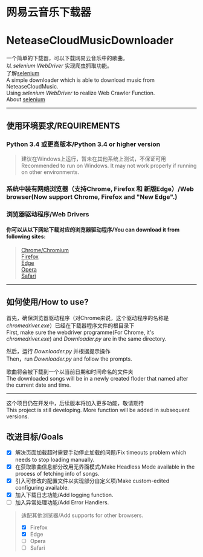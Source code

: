 # 网易云音乐下载器  
# NeteaseCloudMusicDownloader  
一个简单的下载器，可以下载网易云音乐中的歌曲。  
以 _selenium WebDriver_ 实现爬虫抓取功能。  
了解[selenium](https://selenium.dev/)  
A simple downloader which is able to download music from NeteaseCloudMusic.  
Using _selenium WebDriver_ to realize Web Crawler Function.  
About [selenium](https://selenium.dev/)  
- - -
## 使用环境要求/REQUIREMENTS  
### Python 3.4 或更高版本/Python 3.4 or higher version  
> 建议在Windows上运行，暂未在其他系统上测试，不保证可用  
> Recommended to run on Windows. It may not work properly if running on other environments.
### 系统中装有网络浏览器（支持Chrome, Firefox 和 新版Edge）/Web browser(Now support Chrome, Firefox and "New Edge".)  
### 浏览器驱动程序/Web Drivers  
#### 你可以从以下网站下载对应的浏览器驱动程序/You can download it from following sites:  
>[Chrome/Chromium](https://sites.google.com/chromium.org/driver/)  
>[Firefox](https://github.com/mozilla/geckodriver/)  
>[Edge](https://developer.microsoft.com/en-us/microsoft-edge/tools/webdriver/)  
>[Opera](https://github.com/operasoftware/operachromiumdriver/)  
>[Safari](https://webkit.org/blog/6900/webdriver-support-in-safari-10/)  
- - -
## 如何使用/How to use?  
首先，确保浏览器驱动程序（对Chrome来说，这个驱动程序的名称是 _chromedriver.exe_）已经在下载器程序文件的根目录下  
First, make sure the webdriver programme(For Chrome, it's _chromedriver.exe_) and _Downloader.py_ are in the same directory.  
  
然后，运行 _Downloader.py_ 并根据提示操作  
Then，run _Downloader.py_ and follow the prompts.  
  
歌曲将会被下载到一个以当前日期和时间命名的文件夹  
The downloaded songs will be in a newly created floder that named after the current date and time.  
- - -

这个项目仍在开发中，后续版本将加入更多功能，敬请期待  
This project is still developing. More function will be added in subsequent versions.  

## 改进目标/Goals  
- [x] 解决页面加载超时需要手动停止加载的问题/Fix timeouts problem which needs to stop loading manually.
- [x] 在获取歌曲信息部分改用无界面模式/Make Headless Mode available in the process of fetching info of songs.
- [x] 引入可修改的配置文件以实现部分自定义项/Make custom-edited configuring available.
- [x] 加入下载日志功能/Add logging function.
- [ ] 加入异常处理功能/Add Error Handlers.
> 适配其他浏览器/Add supports for other browsers.  
> - [x] Firefox
> - [x] Edge
> - [ ] Opera
> - [ ] Safari

